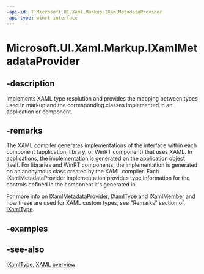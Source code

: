 ```yaml
---
-api-id: T:Microsoft.UI.Xaml.Markup.IXamlMetadataProvider
-api-type: winrt interface
---
```


<!-- Interface syntax.
public interface IXamlMetadataProvider : 
-->

# Microsoft.UI.Xaml.Markup.IXamlMetadataProvider

## -description
Implements XAML type resolution and provides the mapping between types used in markup and the corresponding classes implemented in an application or component.

## -remarks

The XAML compiler generates implementations of the interface within each component (application, library, or WinRT component) that uses XAML. In applications, the implementation is generated on the application object itself. For libraries and WinRT components, the implementation is generated on an anonymous class created by the XAML compiler. Each IXamlMetadataProvider implementation provides type information for the controls defined in the component it's generated in.

For more info on IXamlMetadataProvider, [IXamlType](ixamltype.md) and [IXamlMember](ixamlmember.md) and how these are used for XAML custom types, see "Remarks" section of [IXamlType](ixamltype.md).

## -examples

## -see-also
[IXamlType](ixamltype.md), [XAML overview](/windows/uwp/xaml-platform/xaml-overview)

